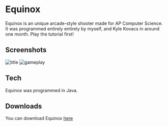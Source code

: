 # Equinox
Equinox is an unique arcade-style shooter made for AP Computer Science. It was programmed entirely entirely by myself, and Kyle Kovacs in around one month. Play the tutorial first!
## Screenshots
![title](http://i.imgur.com/B6cSOe6.png)
![gameplay](http://i.imgur.com/unOjjlI.gif)
## Tech
Equinox was programmed in Java.
## Downloads
You can download Equinox [here](https://www.dropbox.com/s/tojiqv2424q22z6/Equinox%20%28Home%20Version%29.jar?dl=0)

